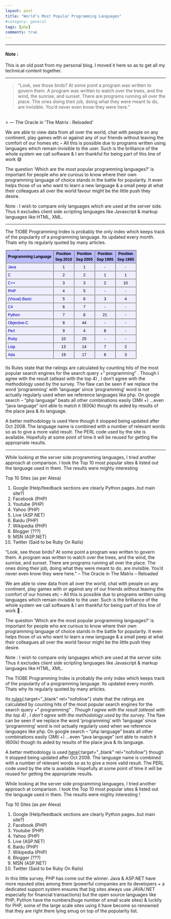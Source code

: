 ```yaml
---
layout: post
title: "World’s Most Popular Programming Languages"
#category: general
tags: [php]
comments: true
---
```

****
#### Note : 
This is an old post from my personal blog.
I moved it here so as to get all my technical content together.

****
> “Look, see those birds? At some point a program was written to govern them. A program was written to watch over the trees, and the wind, the sunrise, and sunset. There are programs running all over the place. The ones doing their job, doing what they were meant to do, are invisible. You’d never even know they were here.” 
<br/>
> ― The Oracle in 'The Matrix : Reloaded'

We are able to view data from all over the world, chat with people on any continent, play games with or against any of our friends without leaving the comfort of our homes etc – All this is possible due to programs written using languages which remain invisible to the user.
Such is the brilliance of the whole system we call software & I am thankful for being part of this line of work :smile:

The question ‘Which are the most popular programming languages?’ is important for people who are curious to know where their own programming language of choice stands in the battle for popularity. It even helps those of us who want to learn a new language & a small peep at what their colleagues all over the world favour might be the little push they desire.

Note : I wish to compare only languages which are used at the server side. Thus it excludes client side scripting languages like Javascript & markup languages like HTML, XML.

****

The TIOBE Programming Index is probably the only index which keeps track of the popularity of a programming language. Its updated every month. Thats why its regularly quoted by many articles.

!["Tiobe 2010"](/assets/images/tiobestat2010.png "Tiobe 2010")

Its Rules state that the ratings are calculated by counting hits of the most popular search engines for the search query +”<language> programming” .
Though I agree with the result (atleast with the top 4) , I don’t agree with the methodology used by the survey. The flaw can be seen if we replace the word ‘programming’ with ‘language’ since ‘programming’ word is not actually regularly used when we reference languages like php.
On google search – “php language” beats all other combinations easily (3Mil +) …even “java language” isnt able to match it (600k) though its aided by results of the place java & its language.

A better methodology is used Here though it stopped being updated after Oct 2008. The language name is combined with a number of relevant words so as to give a more valid result. The PERL code used by the site is available. Hopefully at some point of time it will be reused for getting the appropriate results.

****

While looking at the server side programming languages, I tried another approach at comparison. I took the Top 10 most popular sites & listed out the language used in them. The results were mighty interesting 

Top 10 Sites (as per Alexa)
1. Google (Help/feedback sections are clearly Python pages..but main site?)
2. Facebook (PHP)
3. Youtube (PHP)
4. Yahoo (PHP)
5. Live (ASP.NET)
6. Baidu (PHP)
7. Wikipedia (PHP)
8. Blogger (???)
9. MSN (ASP.NET)
10. Twitter (Said to be Ruby On Rails)


“Look, see those birds? At some point a program was written to govern them. A program was written to watch over the trees, and the wind, the sunrise, and sunset. There are programs running all over the place. The ones doing their job, doing what they were meant to do, are invisible. You’d never even know they were here.”
– The Oracle in The Matrix – Reloaded
 
We are able to view data from all over the world, chat with people on any continent, play games with or against any of our friends without leaving the comfort of our homes etc – All this is possible due to programs written using languages which remain invisible to the user.
Such is the brilliance of the whole system we call software & I am thankful for being part of this line of work 🙂 .

The question ‘Which are the most popular programming languages?’ is important for people who are curious to know where their own programming language of choice stands in the battle for popularity. It even helps those of us who want to learn a new language & a small peep at what their colleagues all over the world favour might be the little push they desire.

Note : I wish to compare only languages which are used at the server side. Thus it excludes client side scripting languages like Javascript & markup languages like HTML, XML.

The TIOBE Programming Index is probably the only index which keeps track of the popularity of a programming language. Its updated every month. Thats why its regularly quoted by many articles.

 
Its [rules](https://www.tiobe.com/tiobe-index/programming-languages-definition/){:target="_blank" rel="nofollow"} state that the ratings are calculated by counting hits of the most popular search engines for the search query +”<language> programming” .
*Though I agree with the result (atleast with the top 4) , I don’t agree with the methodology used by the survey*. The flaw can be seen if we replace the word ‘programming’ with ‘language’ since ‘programming’ word is not actually regularly used when we reference languages like php.
On google search – “php language” beats all other combinations easily (3Mil +) …even “java language” isnt able to match it (600k) though its aided by results of the place java & its language.

A better methodology is used [here](https://web.archive.org/web/20110820084147/http://lui.arbingersys.com/index.html){:target="_blank" rel="nofollow"} though it stopped being updated after Oct 2008. The language name is combined with a number of relevant words so as to give a more valid result. The PERL code used by the site is available. Hopefully at some point of time it will be reused for getting the appropriate results.

While looking at the server side programming languages, I tried another approach at comparison. I took the Top 10 most popular sites & listed out the language used in them. The results were mighty interesting !
 
Top 10 Sites (as per Alexa)
1. Google (Help/feedback sections are clearly Python pages..but main site?)
2. Facebook (PHP)
3. Youtube (PHP)
4. Yahoo (PHP)
5. Live (ASP.NET)
6. Baidu (PHP)
7. Wikipedia (PHP)
8. Blogger (???)
9. MSN (ASP.NET)
10. Twitter (Said to be Ruby On Rails)

In this little survey, PHP has come out the winner. Java & ASP.NET have more reputed sites among them (powerful companies are its developers + a dedicated support system ensures that big sites always use JAVA/.NET especially for financial transactions) but the open source languages like PHP, Python have the numbers(huge number of small scale sites) & luckily for PHP, some of the large scale sites using it have become so renowned that they are right there lying smug on top of the popularity list.